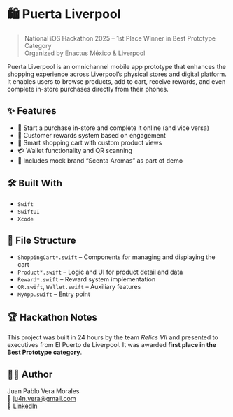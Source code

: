 # 🛍️ Puerta Liverpool

> National iOS Hackathon 2025 – 1st Place Winner in Best Prototype Category  
> Organized by Enactus México & Liverpool

Puerta Liverpool is an omnichannel mobile app prototype that enhances the shopping experience across Liverpool’s physical stores and digital platform. It enables users to browse products, add to cart, receive rewards, and even complete in-store purchases directly from their phones.

## ✨ Features

- 🔄 Start a purchase in-store and complete it online (and vice versa)
- 🎁 Customer rewards system based on engagement
- 🛒 Smart shopping cart with custom product views
- 💳 Wallet functionality and QR scanning
- 🌱 Includes mock brand “Scenta Aromas” as part of demo

## 🛠️ Built With

- `Swift`
- `SwiftUI`
- `Xcode`

## 📂 File Structure

- `ShoppingCart*.swift` – Components for managing and displaying the cart
- `Product*.swift` – Logic and UI for product detail and data
- `Reward*.swift` – Reward system implementation
- `QR.swift`, `Wallet.swift` – Auxiliary features
- `MyApp.swift` – Entry point

## 🏆 Hackathon Notes

This project was built in 24 hours by the team *Relics VII* and presented to executives from El Puerto de Liverpool. It was awarded **first place in the Best Prototype category**.

## 👨‍💻 Author

Juan Pablo Vera Morales  
📧 ju4n.vera@gmail.com  
🔗 [LinkedIn](https://www.linkedin.com/in/juan-pablo-vera-morales-35b054281/)
